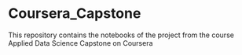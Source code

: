 # Coursera_Capstone
This repository contains the notebooks of the project from the course Applied Data Science Capstone on Coursera 
